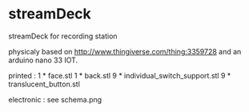 # streamDeck
streamDeck for recording station

physicaly based on http://www.thingiverse.com/thing:3359728 and an arduino nano 33 IOT. 

printed : 
1 * face.stl
1 * back.stl
9 * individual_switch_support.stl
9 * translucent_button.stl

electronic : see schema.png
